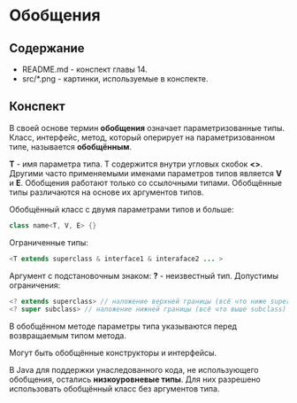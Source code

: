 # Обобщения 

## Содержание 

* README.md - конспект главы 14.
* src/*.png - картинки, используемые в конспекте.

## Конспект

В своей основе термин **обобщения** означает параметризованные типы. Класс, интерфейс, метод, который оперирует
на параметризованном типе, называется **обобщённым**.

**T** - имя параметра типа. T содержится внутри угловых скобок **<>**. Другими часто применяемыми именами параметров типов 
является **V** и **E**. Обобщения работают только со ссылочными типами. Обобщённые типы различаются на основе их аргументов 
типов.

Обобщённый класс с двумя параметрами типов и больше:

```java
class name<T, V, E> {}
```

Ограниченные типы:

```java
<T extends superclass & interface1 & interaface2 ... >
```

Аргумент с подстановочным знаком: **?** - неизвестный тип. Допустимы ограничения:

```java
<? extends superclass> // наложение верхней границы (всё что ниже superclass)
<? super subclass> // наложение нижней границы (всё что выше subclass)
```

В обобщённом методе параметры типа указываются перед возвращаемым типом метода.

Могут быть обобщённые конструкторы и интерфейсы. 

В Java для поддержки унаследованного кода, не использующего обобщения, остались **низкоуровневые типы**. Для них
разрешено использовать обобщённый класс без аргументов типа.